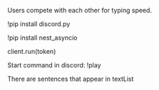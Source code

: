 Users compete with each other for typing speed.

!pip install discord.py

!pip install nest_asyncio

client.run(token)

Start command in discord: !play


There are sentences that appear in textList
